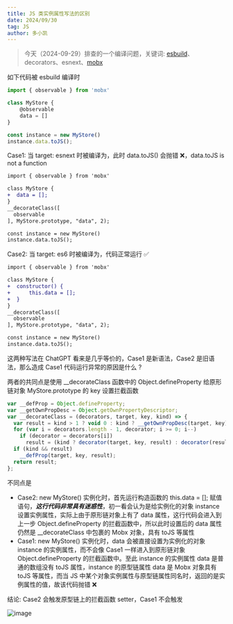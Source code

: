 ```yaml
---
title: JS 类实例属性写法的区别
date: 2024/09/30
tag: JS
author: 多小凯
---
```


> 今天（2024-09-29）排查的一个编译问题，关键词: [esbuild](https://github.com/evanw/esbuild)、decorators、esnext、[mobx](https://github.com/mobxjs/mobx)

如下代码被 esbuild 编译时
```js
import { observable } from 'mobx'

class MyStore {
    @observable
    data = []
}

const instance = new MyStore()
instance.data.toJS();
```
Case1: 当 target: esnext 时被编译为，此时 data.toJS() 会抛错 ❌，data.toJS is not a function
```diff
import { observable } from 'mobx'

class MyStore {
+  data = [];
}
__decorateClass([
  observable
], MyStore.prototype, "data", 2);

const instance = new MyStore()
instance.data.toJS();
```
Case2: 当 target: es6 时被编译为，代码正常运行 ✅
```diff
import { observable } from 'mobx'

class MyStore {
+  constructor() {
+      this.data = [];
+  }
}
__decorateClass([
  observable
], MyStore.prototype, "data", 2);

const instance = new MyStore()
instance.data.toJS();
```
这两种写法在 ChatGPT 看来是几乎等价的，Case1 是新语法，Case2 是旧语法，那么造成 Case1 代码运行异常的原因是什么 ?

两者的共同点是使用 __decorateClass 函数中的  Object.defineProperty 给原形链对象 MyStore.prototype 的 key 设置拦截函数
```js
var __defProp = Object.defineProperty;
var __getOwnPropDesc = Object.getOwnPropertyDescriptor;
var __decorateClass = (decorators, target, key, kind) => {
  var result = kind > 1 ? void 0 : kind ? __getOwnPropDesc(target, key) : target;
  for (var i = decorators.length - 1, decorator; i >= 0; i--)
    if (decorator = decorators[i])
      result = (kind ? decorator(target, key, result) : decorator(result)) || result;
  if (kind && result)
    __defProp(target, key, result);
  return result;
};
```
不同点是
- Case2: new MyStore() 实例化时，首先运行构造函数的 this.data = []; 赋值语句，***这行代码非常具有迷惑性***，初一看会认为是给实例化的对象 instance 设置实例属性，实际上由于原形链对象上有了 data 属性，这行代码会进入到上一步 Object.defineProperty 的拦截函数中，所以此时设置后的 data 属性仍然是 __decorateClass 中包裹的 Mobx 对象，具有 toJS 等属性
- Case1: new MyStore() 实例化时，data 会被直接设置为实例化的对象 instance 的实例属性，而不会像 Case1 一样进入到原形链对象 Object.defineProperty 的拦截函数中。至此 instance 的实例属性 data 是普通的数组没有 toJS 属性，instance 的原型链属性 data 是 Mobx 对象具有 toJS 等属性，而当 JS 中某个对象实例属性与原型链属性同名时，返回的是实例属性的值，故该代码抛错 ❌

结论: Case2 会触发原型链上的拦截函数 setter，Case1 不会触发

![image](https://github.com/user-attachments/assets/53c42c9f-f399-44b8-9938-3bb2fcf45b43)
